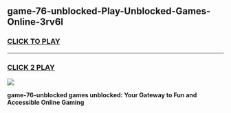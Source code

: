 
## game-76-unblocked-Play-Unblocked-Games-Online-3rv6l
<h3>
<a href="https://premium76.site?title=game-76-unblocked&ref=24A">CLICK TO PLAY</a></h3>
<hr>

<h3>
<a href="https://premium76.site?title=game-76-unblocked&ref=24A">CLICK 2 PLAY</a>
  
</h3>

<a href="https://premium76.site?title=game-76-unblocked&ref=24A"><img src="https://clearcache.store/games.png"></a>


**game-76-unblocked games unblocked: Your Gateway to Fun and Accessible Online Gaming**
